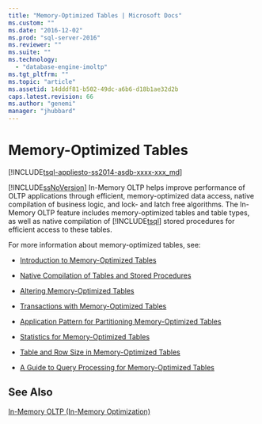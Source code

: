 ```yaml
---
title: "Memory-Optimized Tables | Microsoft Docs"
ms.custom: ""
ms.date: "2016-12-02"
ms.prod: "sql-server-2016"
ms.reviewer: ""
ms.suite: ""
ms.technology: 
  - "database-engine-imoltp"
ms.tgt_pltfrm: ""
ms.topic: "article"
ms.assetid: 14dddf81-b502-49dc-a6b6-d18b1ae32d2b
caps.latest.revision: 66
ms.author: "genemi"
manager: "jhubbard"
---
```

# Memory-Optimized Tables
[!INCLUDE[tsql-appliesto-ss2014-asdb-xxxx-xxx_md](../../a9retired/includes/tsql-appliesto-ss2014-asdb-xxxx-xxx-md.md)]

  [!INCLUDE[ssNoVersion](../../a9notintoc/includes/ssnoversion-md.md)] In-Memory OLTP helps improve performance of OLTP applications through efficient, memory-optimized data access, native compilation of business logic, and lock- and latch free algorithms. The In-Memory OLTP feature includes memory-optimized tables and table types, as well as native compilation of [!INCLUDE[tsql](../../a9notintoc/includes/tsql-md.md)] stored procedures for efficient access to these tables.  
  
 For more information about memory-optimized tables, see:  
  
-   [Introduction to Memory-Optimized Tables](../../relational-databases/in-memory-oltp/introduction-to-memory-optimized-tables.md)  
  
-   [Native Compilation of Tables and Stored Procedures](../../relational-databases/in-memory-oltp/native-compilation-of-tables-and-stored-procedures.md)  
  
-   [Altering Memory-Optimized Tables](../../relational-databases/in-memory-oltp/altering-memory-optimized-tables.md)  
  
-   [Transactions with Memory-Optimized Tables](../../relational-databases/in-memory-oltp/transactions-with-memory-optimized-tables.md)  
  
-   [Application Pattern for Partitioning Memory-Optimized Tables](../../relational-databases/in-memory-oltp/application-pattern-for-partitioning-memory-optimized-tables.md)  
  
-   [Statistics for Memory-Optimized Tables](../../relational-databases/in-memory-oltp/statistics-for-memory-optimized-tables.md)  
  
-   [Table and Row Size in Memory-Optimized Tables](../../relational-databases/in-memory-oltp/table-and-row-size-in-memory-optimized-tables.md)  
  
-   [A Guide to Query Processing for Memory-Optimized Tables](../../relational-databases/in-memory-oltp/a-guide-to-query-processing-for-memory-optimized-tables.md)  
  
## See Also  
 [In-Memory OLTP &#40;In-Memory Optimization&#41;](../../relational-databases/in-memory-oltp/in-memory-oltp-in-memory-optimization.md)  
  
  